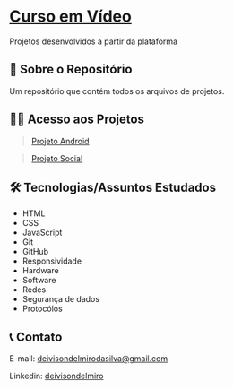 # [Curso em Vídeo](https://www.cursoemvideo.com/)

Projetos desenvolvidos a partir da plataforma 

## 📖 Sobre o Repositório

Um repositório que contém todos os arquivos de projetos.

## 👨‍💻 Acesso aos Projetos
> [Projeto Android](https://deivisondelmiro.github.io/projeto-android/)

> [Projeto Social](https://deivisondelmiro.github.io/curso-em-video-projetos/Projetos/Projeto%20Social/projeto%20social%202.0/)

## 🛠️ Tecnologias/Assuntos Estudados

- HTML
- CSS
- JavaScript
- Git
- GitHub
- Responsividade
- Hardware
- Software
- Redes
- Segurança de dados
- Protocólos

## 📞 Contato

E-mail: deivisondelmirodasilva@gmail.com

Linkedin: [deivisondelmiro](https://www.linkedin.com/in/deivisondelmiro/)

